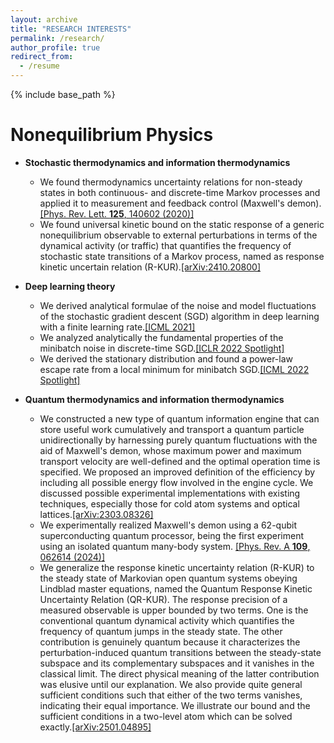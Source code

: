 ```yaml
---
layout: archive
title: "RESEARCH INTERESTS"
permalink: /research/
author_profile: true
redirect_from:
  - /resume
---
```


{% include base_path %}

# **Nonequilibrium Physics**

* **Stochastic thermodynamics and information thermodynamics**
  * We found thermodynamics uncertainty relations for non-steady states in both continuous- and discrete-time Markov processes and applied it to measurement and feedback control (Maxwell's demon).[[Phys. Rev. Lett. **125**, 140602 (2020)]](https://journals.aps.org/prl/abstract/10.1103/PhysRevLett.125.140602)
  * We found universal kinetic bound on the static response of a generic nonequilibrium observable to external perturbations in terms of the dynamical activity (or traffic) that quantifies the frequency of stochastic state transitions of a Markov process, named as response kinetic uncertain relation (R-KUR).[[arXiv:2410.20800]](https://arxiv.org/abs/2410.20800)

* **Deep learning theory**
  * We derived analytical formulae of the noise and model fluctuations of the stochastic gradient descent (SGD) algorithm in deep learning with a finite learning rate.[[ICML 2021]](http://proceedings.mlr.press/v139/liu21ad.html)
  * We analyzed analytically the fundamental properties of the minibatch noise in discrete-time SGD.[[ICLR 2022 Spotlight]](https://openreview.net/forum?id=uorVGbWV5sw)
  * We derived the stationary distribution and found a power-law escape rate from a local minimum for minibatch SGD.[[ICML 2022 Spotlight]](https://proceedings.mlr.press/v162/mori22a.html)

* **Quantum thermodynamics and information thermodynamics**
  * We constructed a new type of quantum information engine that can store useful work cumulatively and transport a quantum particle unidirectionally by harnessing purely quantum fluctuations with the aid of Maxwell's demon, whose maximum power and maximum transport velocity are well-defined and the optimal operation time is specified. We proposed an improved definition of the efficiency by including all possible energy flow involved in the engine cycle. We discussed possible experimental implementations with existing techniques, especially those for cold atom systems and optical lattices.[[arXiv:2303.08326]](https://arxiv.org/abs/2303.08326)
  * We experimentally realized Maxwell's demon using a 62-qubit superconducting quantum processor, being the first experiment using an isolated quantum many-body system. [[Phys. Rev. A **109**, 062614 (2024)]](https://journals.aps.org/pra/abstract/10.1103/PhysRevA.109.062614)
  * We generalize the response kinetic uncertainty relation (R-KUR) to the steady state of Markovian open quantum systems obeying Lindblad master equations, named the Quantum Response Kinetic Uncertainty Relation (QR-KUR). The response precision of a measured observable is upper bounded by two terms. One is the conventional quantum dynamical activity which quantifies the frequency of quantum jumps in the steady state. The other contribution is genuinely quantum because it characterizes the perturbation-induced quantum transitions between the steady-state subspace and its complementary subspaces and it vanishes in the classical limit. The direct physical meaning of the latter contribution was elusive until our explanation. We also provide quite general sufficient conditions such that either of the two terms vanishes, indicating their equal importance. We illustrate our bound and the sufficient conditions in a two-level atom which can be solved exactly.[[arXiv:2501.04895]](https://arxiv.org/abs/2501.04895)
